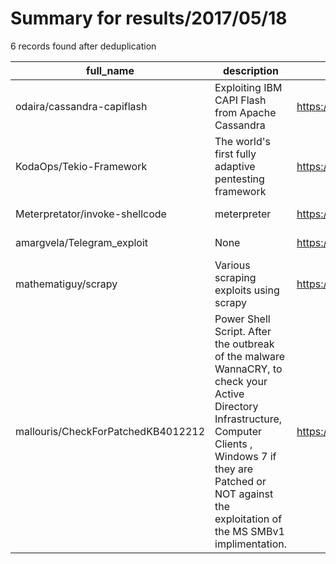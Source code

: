 
# Summary for results/2017/05/18
    
6 records found after deduplication

| full_name | description | html_url | matched_list | matched_count | pushed_at | size | stargazers_count | language | forks_count |
|------------------------------------|----------------------------------------------------------------------------------------------------------------------------------------------------------------------------------------------------------------------------------|-------------------------------------------------------|----------------|-----------------|---------------------------|--------|--------------------|------------------|---------------|
| odaira/cassandra-capiflash | Exploiting IBM CAPI Flash from Apache Cassandra | https://github.com/odaira/cassandra-capiflash | ['exploit'] | 1 | 2017-05-18 11:11:58+00:00 | 99282 | 0 | Java | 1 |
| KodaOps/Tekio-Framework | The world's first fully adaptive pentesting framework | https://github.com/KodaOps/Tekio-Framework | ['0day'] | 1 | 2017-05-18 00:10:03+00:00 | 1 | 0 | nan | 0 |
| Meterpretator/invoke-shellcode | meterpreter | https://github.com/Meterpretator/invoke-shellcode | ['shellcode'] | 1 | 2017-05-18 12:10:53+00:00 | 995 | 0 | nan | 0 |
| amargvela/Telegram_exploit | None | https://github.com/amargvela/Telegram_exploit | ['exploit'] | 1 | 2017-05-18 04:18:30+00:00 | 1172 | 1 | TeX | 0 |
| mathematiguy/scrapy | Various scraping exploits using scrapy | https://github.com/mathematiguy/scrapy | ['exploit'] | 1 | 2017-05-18 05:51:04+00:00 | 20665 | 0 | Jupyter Notebook | 0 |
| mallouris/CheckForPatchedKB4012212 | Power Shell Script. After the outbreak of the malware WannaCRY, to check your Active Directory Infrastructure, Computer Clients , Windows 7 if they are Patched or NOT against the exploitation of the MS SMBv1 implimentation. | https://github.com/mallouris/CheckForPatchedKB4012212 | ['exploit'] | 1 | 2017-05-18 12:48:11+00:00 | 15 | 0 | PowerShell | 0 |
